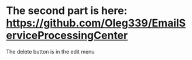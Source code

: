 # The second part is here: https://github.com/Oleg339/EmailServiceProcessingCenter
The delete button is in the edit menu
